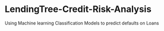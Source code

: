 # LendingTree-Credit-Risk-Analysis
Using Machine learning Classification Models to predict defaults on Loans
